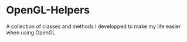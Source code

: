 # OpenGL-Helpers
A collection of classes and methods I developped to make my life easier when using OpenGL
